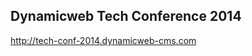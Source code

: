 Dynamicweb Tech Conference 2014
-------------------------------

http://tech-conf-2014.dynamicweb-cms.com
